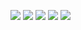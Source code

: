 ![](http://github-profile-summary-cards.vercel.app/api/cards/profile-details?username=status102)
![](https://github-readme-stats.vercel.app/api?username=status102&show_icons=true)
![](http://github-profile-summary-cards.vercel.app/api/cards/repos-per-language?username=status102)
![](http://github-profile-summary-cards.vercel.app/api/cards/productive-time?username=status102&utcOffset=8)
![](https://stats.justsong.cn/api/bilibili/?id=55411725)
